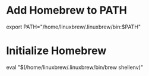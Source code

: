 # Add Homebrew to PATH
export PATH="/home/linuxbrew/.linuxbrew/bin:$PATH"

# Initialize Homebrew
eval "$(/home/linuxbrew/.linuxbrew/bin/brew shellenv)"



